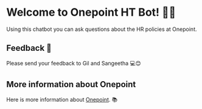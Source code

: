 # Welcome to Onepoint HT Bot! 🚀🤖

Using this chatbot you can ask questions about the HR policies at Onepoint.

## Feedback 🔗

Please send your feedback to Gil and Sangeetha 💻😊

## More information about Onepoint

Here is more information about [Onepoint](https://www.onepointltd.com/). 📚
